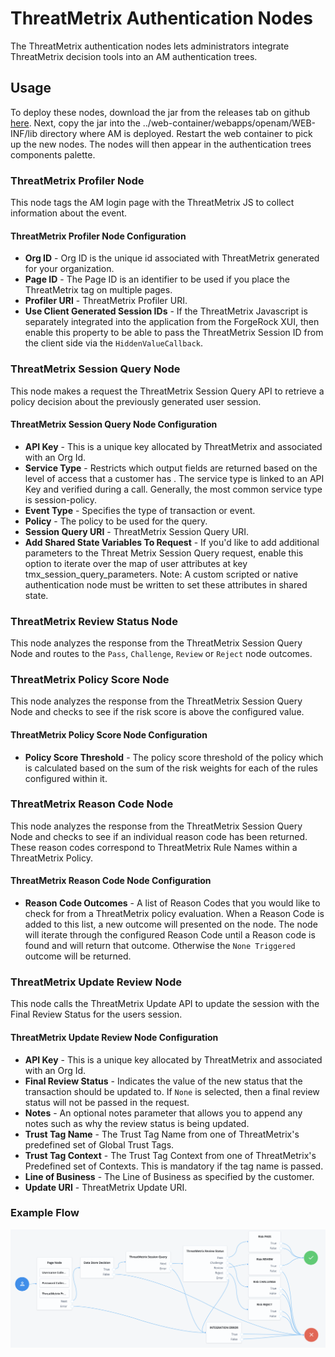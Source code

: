 <!--
 * The contents of this file are subject to the terms of the Common Development and
 * Distribution License (the License). You may not use this file except in compliance with the
 * License.
 *
 * You can obtain a copy of the License at legal/CDDLv1.0.txt. See the License for the
 * specific language governing permission and limitations under the License.
 *
 * When distributing Covered Software, include this CDDL Header Notice in each file and include
 * the License file at legal/CDDLv1.0.txt. If applicable, add the following below the CDDL
 * Header, with the fields enclosed by brackets [] replaced by your own identifying
 * information: "Portions copyright [year] [name of copyright owner]".
 *
 * Copyright 2019 ForgeRock AS.
-->
# ThreatMetrix Authentication Nodes

The ThreatMetrix authentication nodes lets administrators integrate ThreatMetrix decision tools into an AM
 authentication trees.

## Usage

To deploy these nodes, download the jar from the releases tab on github 
[here](https://github.com/ForgeRock/ThreatMetrix-Auth-Tree-Nodes/releases/latest). Next, copy the jar into the 
../web-container/webapps/openam/WEB-INF/lib directory where AM is deployed. Restart the web container to pick up the 
new nodes. The nodes will then appear in the authentication trees components palette.

### ThreatMetrix Profiler Node
This node tags the AM login page with the ThreatMetrix JS to collect information about the event.

#### ThreatMetrix Profiler Node Configuration
* **Org ID** - Org ID is the unique id associated with ThreatMetrix generated for your organization.
* **Page ID** - The Page ID is an identifier to be used if you place the ThreatMetrix tag on multiple pages.
* **Profiler URI** - ThreatMetrix Profiler URI.
* **Use Client Generated Session IDs** - If the ThreatMetrix Javascript is separately integrated into the application
 from the ForgeRock XUI, then enable this property to be able to pass the ThreatMetrix Session ID from the client
  side via the <code>HiddenValueCallback</code>.
  
### ThreatMetrix Session Query Node
This node makes a request the ThreatMetrix Session Query API to retrieve a policy decision about the previously
 generated user session.
 
#### ThreatMetrix Session Query Node Configuration

 * **API Key** - This is a unique key allocated by ThreatMetrix and associated with an Org Id.
 * **Service Type** - Restricts which output fields are returned based on the level of access that a customer has
. The service type is linked to an API Key and verified during a call. Generally, the most common service type is 
 session-policy.
 * **Event Type** - Specifies the type of transaction or event.
 * **Policy** - The policy to be used for the query.
 * **Session Query URI** - ThreatMetrix Session Query URI.
 * **Add Shared State Variables To Request** - If you'd like to add additional parameters to the Threat Metrix
 Session Query request, enable this option to iterate over the map of user attributes at key
 tmx_session_query_parameters. Note: A custom scripted or native authentication node must be written to set these
 attributes in shared state.
 
 ### ThreatMetrix Review Status Node
 This node analyzes the response from the ThreatMetrix Session Query Node and routes to the <code>Pass</code>, 
 <code>Challenge</code>, <code>Review</code> or <code>Reject</code> node outcomes.
 
 ### ThreatMetrix Policy Score Node
 This node analyzes the response from the ThreatMetrix Session Query Node and checks to see if the risk score is
 above the configured value.
  
 #### ThreatMetrix Policy Score Node Configuration
 
  * **Policy Score Threshold** - The policy score threshold of the policy which is calculated based on the sum of the
 risk weights for each of the rules configured within it.
 
 ### ThreatMetrix Reason Code Node
 This node analyzes the response from the ThreatMetrix Session Query Node and checks to see if an individual reason
  code has been returned. These reason codes correspond to ThreatMetrix Rule Names within a ThreatMetrix Policy.
 
 #### ThreatMetrix Reason Code Node Configuration
 * **Reason Code Outcomes** - A list of Reason Codes that you would like to check for from a ThreatMetrix policy
  evaluation. When a Reason Code is added to this list, a new outcome will presented on the node. The node will
   iterate through the configured Reason Code until a Reason code is found and will return that outcome. Otherwise
    the <code>None Triggered</code> outcome will be returned.
 
  ### ThreatMetrix Update Review Node
  This node calls the ThreatMetrix Update API to update the session with the Final Review Status for the users session.
   
  #### ThreatMetrix Update Review Node Configuration
  
   * **API Key** - This is a unique key allocated by ThreatMetrix and associated with an Org Id.
   * **Final Review Status** - Indicates the value of the new status that the transaction should be updated to. If
    `None` is selected, then a final review status will not be passed in the request.
   * **Notes** - An optional notes parameter that allows you to append any notes such as why the review status is
   being updated.
   * **Trust Tag Name** - The Trust Tag Name from one of ThreatMetrix's predefined set of Global Trust Tags.
   * **Trust Tag Context** - The Trust Tag Context from one of ThreatMetrix's Predefined set of Contexts. This is 
    mandatory if the tag name is passed.
   * **Line of Business** - The Line of Business as specified by the customer.
   * **Update URI** - ThreatMetrix Update URI.
 
 ### Example Flow
 
 
 ![SAML_TREE](./images/threatmetrix_flow.png)
